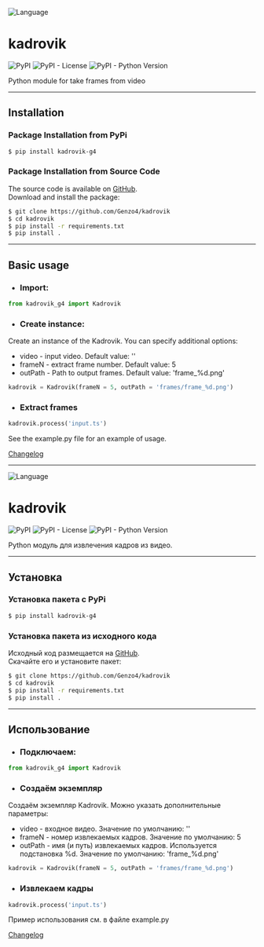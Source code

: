 ![Language](https://img.shields.io/badge/English-brigthgreen)

# kadrovik

![PyPI](https://img.shields.io/pypi/v/kadrovik-g4)
![PyPI - License](https://img.shields.io/pypi/l/kadrovik-g4)
![PyPI - Python Version](https://img.shields.io/pypi/pyversions/kadrovik-g4)

Python module for take frames from video

***

## Installation

### Package Installation from PyPi

```bash
$ pip install kadrovik-g4
```

### Package Installation from Source Code

The source code is available on [GitHub](https://github.com/Genzo4/kadrovik).  
Download and install the package:

```bash
$ git clone https://github.com/Genzo4/kadrovik
$ cd kadrovik
$ pip install -r requirements.txt
$ pip install .
```

***

## Basic usage

- ### Import:
```python
from kadrovik_g4 import Kadrovik
```

- ### Create instance:
Create an instance of the Kadrovik. You can specify additional options:
- video - input video.
  Default value: ''
- frameN - extract frame number.
  Default value: 5
- outPath - Path to output frames.
  Default value: 'frame_%d.png'

```python
kadrovik = Kadrovik(frameN = 5, outPath = 'frames/frame_%d.png')
```

- ### Extract frames

```python
kadrovik.process('input.ts')
```

See the example.py file for an example of usage.

[Changelog](https://github.com/Genzo4/kadrovik/blob/main/CHANGELOG.md)
***

![Language](https://img.shields.io/badge/Русский-brigthgreen)

# kadrovik

![PyPI](https://img.shields.io/pypi/v/kadrovik-g4)
![PyPI - License](https://img.shields.io/pypi/l/kadrovik-g4)
![PyPI - Python Version](https://img.shields.io/pypi/pyversions/kadrovik-g4)

Python модуль для извлечения кадров из видео. 

***

## Установка

### Установка пакета с PyPi

```bash
$ pip install kadrovik-g4
```

### Установка пакета из исходного кода

Исходный код размещается на [GitHub](https://github.com/Genzo4/kadrovik).  
Скачайте его и установите пакет:

```bash
$ git clone https://github.com/Genzo4/kadrovik
$ cd kadrovik
$ pip install -r requirements.txt
$ pip install .
```

***

## Использование

- ### Подключаем:
```python
from kadrovik_g4 import Kadrovik
```

- ### Создаём экземпляр
Создаём экземпляр Kadrovik. Можно указать дополнительные параметры:
- video - входное видео.
  Значение по умолчанию: ''
- frameN - номер извлекаемых кадров.
  Значение по умолчанию: 5
- outPath - имя (и путь) извлекаемых кадров. Используется подстановка %d.
  Значение по умолчанию: 'frame_%d.png'

```python
kadrovik = Kadrovik(frameN = 5, outPath = 'frames/frame_%d.png')
```

- ### Извлекаем кадры

```python
kadrovik.process('input.ts')
```

Пример использования см. в файле example.py

[Changelog](https://github.com/Genzo4/kadrovik/blob/main/CHANGELOG.md)
